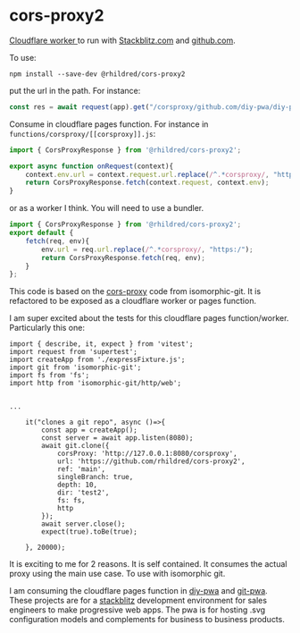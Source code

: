 # cors-proxy2
[Cloudflare worker ](https://developers.cloudflare.com/pages/platform/functions/) to run with [Stackblitz.com](https://stackblitz.com) and [github.com](https://github.com).

To use:

`npm install --save-dev @rhildred/cors-proxy2`

put the url in the path. For instance:

```javascript
const res = await request(app).get("/corsproxy/github.com/diy-pwa/diy-pwa/archive/refs/heads/main.zip");
```

Consume in cloudflare pages function. For instance in `functions/corsproxy/[[corsproxy]].js`:

```javascript
import { CorsProxyResponse } from '@rhildred/cors-proxy2';

export async function onRequest(context){
    context.env.url = context.request.url.replace(/^.*corsproxy/, "https:/");
    return CorsProxyResponse.fetch(context.request, context.env);
}

```

or as a worker I think. You will need to use a bundler.

```javascript
import { CorsProxyResponse } from '@rhildred/cors-proxy2';
export default { 
    fetch(req, env){
        env.url = req.url.replace(/^.*corsproxy/, "https:/");
        return CorsProxyResponse.fetch(req, env);
    }
};
```

This code is based on the [cors-proxy](https://github.com/isomorphic-git/cors-proxy) code from isomorphic-git. It is refactored to be exposed as a cloudflare worker or pages function.

I am super excited about the tests for this cloudflare pages function/worker. Particularly this one:

```
import { describe, it, expect } from 'vitest';
import request from 'supertest';
import createApp from './expressFixture.js';
import git from 'isomorphic-git';
import fs from 'fs';
import http from 'isomorphic-git/http/web';


...

    it("clones a git repo", async ()=>{
        const app = createApp();
        const server = await app.listen(8080);
        await git.clone({
            corsProxy: 'http://127.0.0.1:8080/corsproxy',
            url: 'https://github.com/rhildred/cors-proxy2',
            ref: 'main',
            singleBranch: true,
            depth: 10,
            dir: 'test2',
            fs: fs,
            http
        });  
        await server.close();
        expect(true).toBe(true);

    }, 20000);

```
It is exciting to me for 2 reasons. It is self contained. It consumes the actual proxy using the main use case. To use with isomorphic git.

I am consuming the cloudflare pages function in [diy-pwa](https://github.com/diy-pwa/diy-pwa) and [git-pwa](https://github.com/diy-pwa/git-pwa). These projects are for a [stackblitz](https://stackblitz.com) development environment for sales engineers to make progressive web apps. The pwa is for hosting .svg configuration models and complements for business to business products.
